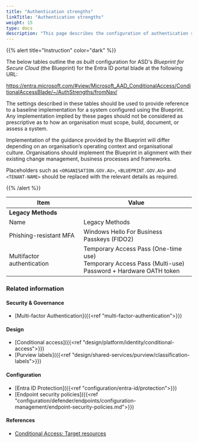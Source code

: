 ```yaml
---
title: "Authentication strengths"
linkTitle: "Authentication strengths"
weight: 15
type: docs
description: "This page describes the configuration of authentication strengths within Microsoft Entra ID associated with systems built according to the guidance provided by ASD's Blueprint for Secure Cloud."
---
```


{{% alert title="Instruction" color="dark" %}}
 
The below tables outline the *as built* configuration for ASD's *Blueprint for Secure Cloud* (the Blueprint) for the Entra ID portal blade at the following URL:

https://entra.microsoft.com/#view/Microsoft_AAD_ConditionalAccess/ConditionalAccessBlade/~/AuthStrengths/fromNav/
 
The settings described in these tables should be used to provide reference to a baseline implementation for a system configured using the Blueprint. Any implementation implied by these pages should not be considered as prescriptive as to how an organisation must scope, build, document, or assess a system.

Implementation of the guidance provided by the Blueprint will differ depending on an organisation’s operating context and organisational culture. Organisations should implement the Blueprint in alignment with their existing change management, business processes and frameworks.

Placeholders such as `<ORGANISATION.GOV.AU>`, `<BLUEPRINT.GOV.AU>` and `<TENANT-NAME>` should be replaced with the relevant details as required.
 
{{% /alert %}}

| Item                          | Value                                                                                                                                         |
|-------------------------------|-----------------------------------------------------------------------------------------------------------------------------------------------|
| **Legacy Methods**            |                                                                                                                                               |
| Name                          | Legacy Methods                                                                                                                                |
| Phishing-resistant MFA        | Windows Hello For Business<br>Passkeys (FIDO2)                                                                                                |
| Multifactor authentication    | Temporary Access Pass (One-time use)<br>Temporary Access Pass (Multi-use)<br>Password + Hardware OATH token                                   |

### Related information

#### Security & Governance

* [Multi-factor Authentication]({{<ref "multi-factor-authentication">}})

#### Design

* [Conditional access]({{<ref "design/platform/identity/conditional-access">}})
* [Purview labels]({{<ref "design/shared-services/purview/classification-labels">}})

#### Configuration

* [Entra ID Protection]({{<ref "configuration/entra-id/protection">}})
* [Endpoint security policies]({{<ref "configuration/defender/endpoints/configuration-management/endpoint-security-policies.md">}})

#### References

* [Conditional Access: Target resources](https://learn.microsoft.com/entra/identity/conditional-access/concept-conditional-access-cloud-apps#authentication-context)

